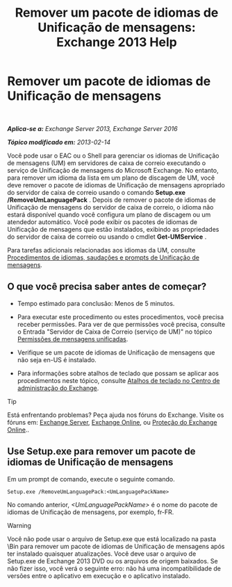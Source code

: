 ﻿---
title: 'Remover um pacote de idiomas de Unificação de mensagens: Exchange 2013 Help'
TOCTitle: Remover um pacote de idiomas de Unificação de mensagens
ms:assetid: a2bc2753-2c25-4ea0-a9d5-e3d42a699c6c
ms:mtpsurl: https://technet.microsoft.com/pt-br/library/Bb124004(v=EXCHG.150)
ms:contentKeyID: 50486286
ms.date: 05/22/2018
mtps_version: v=EXCHG.150
ms.translationtype: MT
---

# Remover um pacote de idiomas de Unificação de mensagens

 

_**Aplica-se a:** Exchange Server 2013, Exchange Server 2016_

_**Tópico modificado em:** 2013-02-14_

Você pode usar o EAC ou o Shell para gerenciar os idiomas de Unificação de mensagens (UM) em servidores de caixa de correio executando o serviço de Unificação de mensagens do Microsoft Exchange. No entanto, para remover um idioma da lista em um plano de discagem de UM, você deve remover o pacote de idiomas de Unificação de mensagens apropriado do servidor de caixa de correio usando o comando **Setup.exe /RemoveUmLanguagePack** . Depois de remover o pacote de idiomas de Unificação de mensagens do servidor de caixa de correio, o idioma não estará disponível quando você configura um plano de discagem ou um atendedor automático. Você pode exibir os pacotes de idiomas de Unificação de mensagens que estão instalados, exibindo as propriedades do servidor de caixa de correio ou usando o cmdlet **Get-UMService** .

Para tarefas adicionais relacionadas aos idiomas da UM, consulte [Procedimentos de idiomas, saudações e prompts de Unificação de mensagens](um-languages-prompts-and-greetings-procedures-exchange-2013-help.md).

## O que você precisa saber antes de começar?

  - Tempo estimado para conclusão: Menos de 5 minutos.

  - Para executar este procedimento ou estes procedimentos, você precisa receber permissões. Para ver de que permissões você precisa, consulte o Entrada "Servidor de Caixa de Correio (serviço de UM)" no tópico [Permissões de mensagens unificadas](unified-messaging-permissions-exchange-2013-help.md).

  - Verifique se um pacote de idiomas de Unificação de mensagens que não seja en-US é instalado.

  - Para informações sobre atalhos de teclado que possam se aplicar aos procedimentos neste tópico, consulte [Atalhos de teclado no Centro de administração do Exchange](keyboard-shortcuts-in-the-exchange-admin-center-exchange-online-protection-help.md).


> [!TIP]
> Está enfrentando problemas? Peça ajuda nos fóruns do Exchange. Visite os fóruns em: <A href="https://go.microsoft.com/fwlink/p/?linkid=60612">Exchange Server</A>, <A href="https://go.microsoft.com/fwlink/p/?linkid=267542">Exchange Online</A>, ou <A href="https://go.microsoft.com/fwlink/p/?linkid=285351">Proteção do Exchange Online</A>..



## Use Setup.exe para remover um pacote de idiomas de Unificação de mensagens

Em um prompt de comando, execute o seguinte comando.

    Setup.exe /RemoveUmLanguagePack:<UmLanguagePackName>

No comando anterior, *\<UmLanguagePackName\>* é o nome do pacote de idiomas de Unificação de mensagens, por exemplo, fr-FR.


> [!WARNING]
> Você não pode usar o arquivo de Setup.exe que está localizado na pasta \Bin para remover um pacote de idiomas de Unificação de mensagens após ter instalado quaisquer atualizações. Você deve usar o arquivo de Setup.exe de Exchange 2013 DVD ou os arquivos de origem baixados. Se não fizer isso, você verá o seguinte erro: não há uma incompatibilidade de versões entre o aplicativo em execução e o aplicativo instalado.


